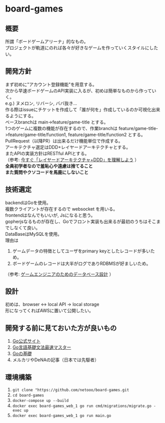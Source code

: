 # board-games
## 概要
所謂「ボードゲームアリーナ」的なもの。  
プロジェクトが軌道にのれば各々が好きなゲームを作っていくスタイルにしたい。  

## 開発方針
まず初めに"アカウント登録機能"を用意する。  
次から早速ボードゲームのAPI実装に入るが、初めは簡単なものから作っていく。  
e.g.) ヌメロン, リバーシ, ババ抜き...  
作る際はissueにチケットを作成して「誰が何を」作成しているのか可視化出来るようにする。  
ベースbranchは main->feature/game-title とする。  
1つのゲームに複数の機能が存在するので、作業branchは feature/game-title->feature/game-title/function1, feature/game-title/function2 とする。  
PullRequest（以降PR）は出来るだけ機能単位で作成する。  
アーキテクチャ選定はDDD+レイヤードアーキテクチャとする。  
またAPIの実装方針はRESTful APIとする。  
（参考: [今すぐ「レイヤードアーキテクチャ+DDD」を理解しよう](https://qiita.com/tono-maron/items/345c433b86f74d314c8d) ）  
**全員初学者なので羞恥心や遠慮は捨てること**  
**また質問やクソコードを馬鹿にしないこと**

## 技術選定
backendはGoを使用。  
複数クライアントが存在するので websocket を用いる。  
frontendはなんでもいいが, Jsになると思う。  
gopherjsなるものが存在し、Goでフロント実装も出来るが最初のうちはそこまでしなくて良い。  
DataBaseはMySQLを使用。  
理由は
1. ゲームデータの特徴としてユーザをprimary keyとしたレコードが多いため。
1. ボードゲームのレコードは大半がログでありRDBMSが好ましいため。

（参考: [ゲームエンジニアのためのデータベース設計](https://www.slideshare.net/sairoutine/ss-62485460) ）

## 設計
初めは、browser <-> local API -> local storage  
形になってくればAWSに置いて公開したい。

## 開発する前に見ておいた方が良いもの
1. [Go公式サイト](https://golang.org/)
1. [Go言語基礎文法最速マスター](https://go-tour-jp.appspot.com/welcome/1)
1. [Goの基礎](https://qiita.com/tfrcm/items/e2a3d7ce7ab8868e37f7)
1. メルカリやDeNAの記事（日本では先駆者）

## 環境構築
1. `git clone "https://github.com/netooo/board-games.git`
1. `cd board-games`
1. `docker-compose up --build`
1. `docker exec board-games_web_1 go run cmd/migrations/migrate.go -exec up`
1. `docker exec board-games_web_1 go run main.go`